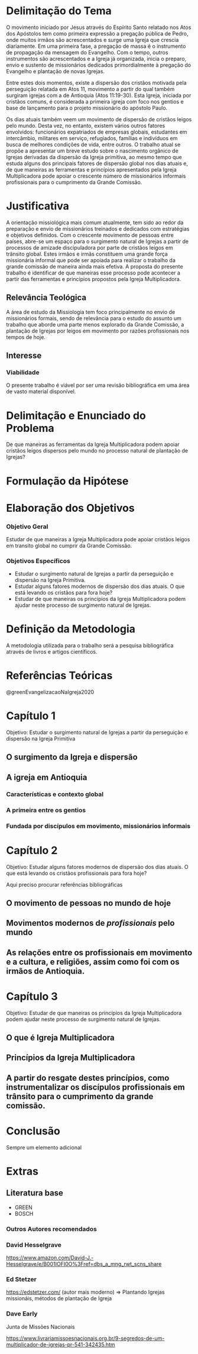 # Delimitação do Tema

O movimento iniciado por Jesus através do Espírito Santo relatado nos Atos dos Apóstolos tem como primeira expressão a pregação pública de Pedro, onde muitos irmãos são acrescentados e surge uma Igreja que crescia diariamente. Em uma primeira fase, a pregação de massa é o instrumento de propagação da mensagem do Evangelho. Com o tempo, outros instrumentos são acrescentados e a Igreja já organizada, inicia o preparo, envio e sustento de missionários dedicados primordialmente à pregação do Evangelho e plantação de novas Igrejas.

Entre estes dois momentos, existe a dispersão dos cristãos motivada pela perseguição relatada em Atos 11, movimento a partir do qual também surgiram igrejas com a de Antioquia (Atos 11:19-30). Esta Igreja, iniciada por cristãos comuns, é considerada a primeira igreja com foco nos gentios e base de lançamento para o projeto missionário do apóstolo Paulo.

Os dias atuais também veem um movimento de dispersão de cristãos leigos pelo mundo. Desta vez, no entanto, existem vários outros fatores envolvidos:  funcionários expatriados de empresas globais, estudantes em intercâmbio, militares em serviço, refugiados, famílias e indivíduos em busca de melhores condições de vida, entre outros. O trabalho atual se propõe a apresentar um breve estudo sobre o nascimento orgânico de Igrejas derivadas da dispersão da Igreja primitiva, ao mesmo tempo que estuda alguns dos principais fatores de dispersão global nos dias atuais e, de que maneiras as ferramentas e princípios apresentados pela Igreja Multiplicadora pode apoiar o crescente número de missionários informais profissionais para o cumprimento da Grande Comissão.

# Justificativa

A orientação missiológica mais comum atualmente, tem sido ao redor da preparação e envio de missionários treinados e dedicados com estratégias e objetivos definidos. Com o crescente movimento de pessoas entre países, abre-se um espaço para o surgimento natural de Igrejas a partir de processos de amizade discipuladora por parte de cristãos leigos em trânsito global. Estes irmãos e irmãs constituem uma grande força missionária informal que pode ser apoiada para realizar o trabalho da grande comissão de maneira ainda mais efetiva. A proposta do presente trabalho é identificar de que maneiras esse processo pode acontecer a partir das ferramentas e princípios propostos pela Igreja Multiplicadora.

## Relevância Teológica

A área de estudo da Missiologia tem foco principalmente no envio de missionários formais, sendo de relevância para o estudo do assunto um trabalho que aborde uma parte menos explorado da Grande Comissão, a plantação de Igrejas por leigos em movimento por razões profissionais nos tempos de hoje.

## Interesse

### Viabilidade

O presente trabalho é viável por ser uma revisão bibliográfica em uma área de vasto material disponível.

# Delimitação e Enunciado do Problema
De que maneiras as ferramentas da Igreja Multiplicadora podem apoiar cristãos leigos dispersos pelo mundo no processo natural de plantação de Igrejas?

# Formulação da Hipótese

# Elaboração dos Objetivos

### Objetivo Geral

Estudar de que maneiras a Igreja Multiplicadora pode apoiar cristãos leigos em transito global no cumprir da Grande Comissão.

### Objetivos Específicos

* Estudar o surgimento natural de Igrejas a partir da perseguição e dispersão na Igreja Primitiva.
* Estudar alguns fatores modernos de dispersão dos dias atuais. O que está levando os cristãos para fora hoje?
* Estudar de que maneiras os princípios da Igreja Multiplicadora podem ajudar neste processo de surgimento natural de Igrejas.

# Definição da Metodologia

A metodologia utilizada para o trabalho será a pesquisa bibliográfica através de livros e artigos científicos.

# Referências Teóricas
@greenEvangelizacaoNaIgreja2020

# Capítulo 1

Objetivo: Estudar o surgimento natural de Igrejas a partir da perseguição e dispersão na Igreja Primitiva

## O surgimento da Igreja e dispersão

## A igreja em Antioquia

### Características e contexto global
### A primeira entre os gentios
### Fundada por discípulos em movimento, missionários informais

# Capítulo 2

Objetivo: Estudar alguns fatores modernos de dispersão dos dias atuais. O que está levando os cristãos profissionais para fora hoje?

Aqui preciso procurar referências bibliográficas

## O movimento de pessoas no mundo de hoje

## Movimentos modernos de *profissionais* pelo mundo

## As relações entre os profissionais em movimento e a cultura, e religiões, assim como foi com os irmãos de Antioquia.

# Capítulo 3

Objetivo: Estudar de que maneiras os princípios da Igreja Multiplicadora podem ajudar neste processo de surgimento natural de Igrejas.

## O que é Igreja Multiplicadora

## Princípios da Igreja Multiplicadora

## A partir do resgate destes princípios, como instrumentalizar os discípulos profissionais em trânsito para o cumprimento da grande comissão.


# Conclusão

Sempre um elemento adicional 

# Extras
## Literatura base

* GREEN
* BOSCH
### Outros Autores recomendados
### David Hesselgrave

https://www.amazon.com/David-J.-Hesselgrave/e/B001IOFI0O%3Fref=dbs_a_mng_rwt_scns_share

### Ed Stetzer

https://edstetzer.com/ (autor mais moderno) => Plantando Igrejas missionáis, métodos de plantação de Igreja

### Dave Early

Junta de Missões Nacionais

https://www.livrariamissoesnacionais.org.br/9-segredos-de-um-multiplicador-de-igrejas-pr-541-342435.htm
